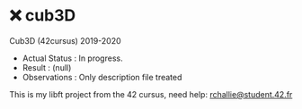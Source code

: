 # ❌ cub3D
Cub3D (42cursus) 2019-2020

- Actual Status : In progress.
- Result        : (null)
- Observations : Only description file treated

This is my libft project from the 42 cursus,
need help:
rchallie@student.42.fr
